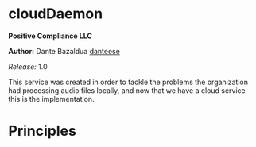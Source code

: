 # cloudDaemon

**Positive Compliance LLC**

**Author:** Dante Bazaldua [danteese](https://github.com/danteese)

*Release:* 1.0

This service was created in order to tackle the problems the organization had processing audio files locally, and now that we have a cloud service this is the implementation. 

Principles 
==========
